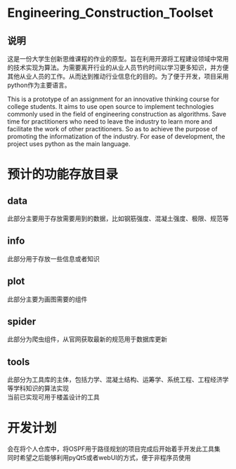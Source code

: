 # Engineering_Construction_Toolset
## 说明
这是一份大学生创新思维课程的作业的原型。旨在利用开源将工程建设领域中常用的技术实现为算法。为需要离开行业的从业人员节约时间以学习更多知识，并方便其他从业人员的工作。从而达到推动行业信息化的目的。为了便于开发，项目采用python作为主要语言。 
 
This is a prototype of an assignment for an innovative thinking course for college students. It aims to use open source to implement technologies commonly used in the field of engineering construction as algorithms. Save time for practitioners who need to leave the industry to learn more and facilitate the work of other practitioners. So as to achieve the purpose of promoting the informatization of the industry. For ease of development, the project uses python as the main 
language. 
# 预计的功能存放目录
## data 
此部分主要用于存放需要用到的数据，比如钢筋强度、混凝土强度、极限、规范等 
## info
此部分用于存放一些信息或者知识 
## plot
此部分主要为画图需要的组件
## spider
此部分为爬虫组件，从官网获取最新的规范用于数据库更新
## tools
此部分为工具库的主体，包括力学、混凝土结构、运筹学、系统工程、工程经济学等学科知识的算法实现  
当前已实现可用于楼盖设计的工具
# 开发计划
会在将个人仓库中，将OSPF用于路径规划的项目完成后开始着手开发此工具集  
同时希望之后能够利用pyQt5或者webUI的方式，便于非程序员使用
